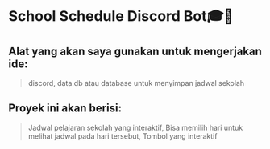 # School Schedule Discord Bot🎓🏫
## Alat yang akan saya gunakan untuk mengerjakan ide:
> discord,
> data.db atau database untuk menyimpan jadwal sekolah

## Proyek ini akan berisi:
> Jadwal pelajaran sekolah yang interaktif,
> Bisa memilih hari untuk melihat jadwal pada hari tersebut,
> Tombol yang interaktif